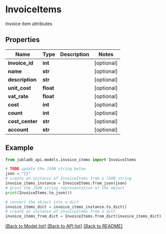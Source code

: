 # InvoiceItems

Invoice item attributes

## Properties

Name | Type | Description | Notes
------------ | ------------- | ------------- | -------------
**invoice_id** | **int** |  | [optional] 
**name** | **str** |  | [optional] 
**description** | **str** |  | [optional] 
**unit_cost** | **float** |  | [optional] 
**vat_rate** | **float** |  | [optional] 
**cost** | **int** |  | [optional] 
**count** | **int** |  | [optional] 
**cost_center** | **str** |  | [optional] 
**account** | **str** |  | [optional] 

## Example

```python
from jubladb_api.models.invoice_items import InvoiceItems

# TODO update the JSON string below
json = "{}"
# create an instance of InvoiceItems from a JSON string
invoice_items_instance = InvoiceItems.from_json(json)
# print the JSON string representation of the object
print(InvoiceItems.to_json())

# convert the object into a dict
invoice_items_dict = invoice_items_instance.to_dict()
# create an instance of InvoiceItems from a dict
invoice_items_from_dict = InvoiceItems.from_dict(invoice_items_dict)
```
[[Back to Model list]](../README.md#documentation-for-models) [[Back to API list]](../README.md#documentation-for-api-endpoints) [[Back to README]](../README.md)


